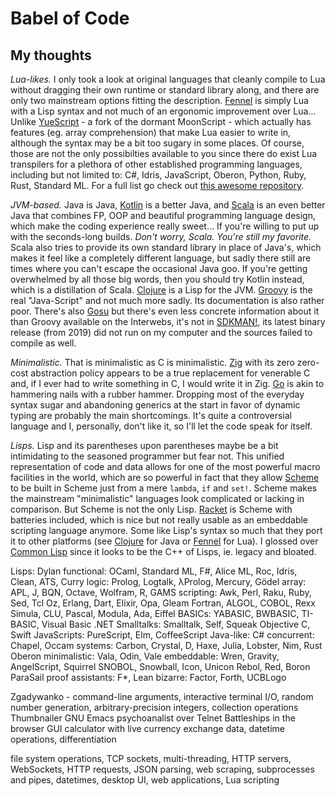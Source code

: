 # Babel of Code

## My thoughts

*Lua-likes.* I only took a look at original languages that cleanly compile to Lua without dragging their own runtime or standard library along, and there are only two mainstream options fitting the description. [Fennel](https://fennel-lang.org/) is simply Lua with a Lisp syntax and not much of an ergonomic improvement over Lua… Unlike [YueScript](https://yuescript.org/) - a fork of the dormant MoonScript - which actually has features (eg. array comprehension) that make Lua easier to write in, although the syntax may be a bit too sugary in some places. Of course, those are not the only possibilties available to you since there do exist Lua transpilers for a plethora of other established programming languages, including but not limited to: C#, Idris, JavaScript, Oberon, Python, Ruby, Rust, Standard ML. For a full list go check out [this awesome repository](https://github.com/hengestone/lua-languages).

*JVM-based.* Java is Java, [Kotlin](https://kotlinlang.org/) is a better Java, and [Scala](https://scala-lang.org/) is an even better Java that combines FP, OOP and beautiful programming language design, which make the coding experience really sweet… If you're willing to put up with the seconds-long builds. *Don't worry, Scala. You're still my favorite.* Scala also tries to provide its own standard library in place of Java's, which makes it feel like a completely different language, but sadly there still are times where you can't escape the occasional Java goo. If you're getting overwhelmed by all those big words, then you should try Kotlin instead, which is a distillation of Scala. [Clojure](https://clojure.org/) is a Lisp for the JVM. [Groovy](http://groovy-lang.org/) is the real "Java-Script" and not much more sadly. Its documentation is also rather poor. There's also [Gosu](https://gosu-lang.github.io/) but there's even less concrete information about it than Groovy available on the Interwebs, it's not in [SDKMAN!](https://sdkman.io/), its latest binary release (from 2019) did not run on my computer and the sources failed to compile as well.

*Minimalistic.* That is minimalistic as C is minimalistic. [Zig](https://ziglang.org/) with its zero zero-cost abstraction policy appears to be a true replacement for venerable C and, if I ever had to write something in C, I would write it in Zig. [Go](https://go.dev/) is akin to hammering nails with a rubber hammer. Dropping most of the everyday syntax sugar and abandoning generics at the start in favor of dynamic typing are probably the main shortcomings. It's quite a controversial language and I, personally, don't like it, so I'll let the code speak for itself.

*Lisps.* Lisp and its parentheses upon parentheses maybe be a bit intimidating to the seasoned programmer but fear not. This unified representation of code and data allows for one of the most powerful macro facilities in the world, which are so powerful in fact that they allow [Scheme](https://www.scheme.org/) to be built in Scheme just from a mere `lambda`, `if` and `set!`. Scheme makes the mainstream "minimalistic" languages look complicated or lacking in comparison. But Scheme is not the only Lisp. [Racket](https://racket-lang.org/) is Scheme with batteries included, which is nice but not really usable as an embeddable scripting language anymore. Some like Lisp's syntax so much that they port it to other platforms (see [Clojure](https://clojure.org/) for Java or [Fennel](https://fennel-lang.org/) for Lua). I glossed over [Common Lisp](https://lisp-lang.org/) since it looks to be the C++ of Lisps, ie. legacy and bloated.

Lisps: Dylan
functional: OCaml, Standard ML, F#, Alice ML, Roc, Idris, Clean, ATS, Curry
logic: Prolog, Logtalk, λProlog, Mercury, Gödel
array: APL, J, BQN, Octave, Wolfram, R, GAMS
scripting: Awk, Perl, Raku, Ruby, Sed, Tcl
Oz, Erlang, Dart, Elixir, Opa, Gleam
Fortran, ALGOL, COBOL, Rexx
Simula, CLU, Pascal, Modula, Ada, Eiffel
BASICs: YABASIC, BWBASIC, TI-BASIC, Visual Basic .NET
Smalltalks: Smalltalk, Self, Squeak
Objective C, Swift
JavaScripts: PureScript, Elm, CoffeeScript
Java-like: C#
concurrent: Chapel, Occam
systems: Carbon, Crystal, D, Haxe, Julia, Lobster, Nim, Rust
Oberon
minimalistic: Vala, Odin, Vale
embeddable: Wren, Gravity, AngelScript, Squirrel
SNOBOL, Snowball, Icon, Unicon
Rebol, Red, Boron
ParaSail
proof assistants: F*, Lean
bizarre: Factor, Forth, UCBLogo

Zgadywanko - command-line arguments, interactive terminal I/O, random number generation, arbitrary-precision integers, collection operations
Thumbnailer
GNU Emacs psychoanalist over Telnet
Battleships in the browser
GUI calculator with live currency exchange data, datetime operations, differentiation

file system operations, TCP sockets, multi-threading, HTTP servers, WebSockets, HTTP requests, JSON parsing, web scraping, subprocesses and pipes, datetimes, desktop UI, web applications, Lua scripting

